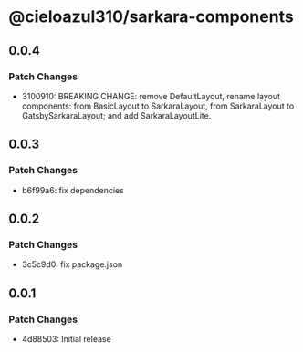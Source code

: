 # @cieloazul310/sarkara-components

## 0.0.4

### Patch Changes

- 3100910: BREAKING CHANGE: remove DefaultLayout, rename layout components: from BasicLayout to SarkaraLayout, from SarkaraLayout to GatsbySarkaraLayout; and add SarkaraLayoutLite.

## 0.0.3

### Patch Changes

- b6f99a6: fix dependencies

## 0.0.2

### Patch Changes

- 3c5c9d0: fix package.json

## 0.0.1

### Patch Changes

- 4d88503: Initial release
